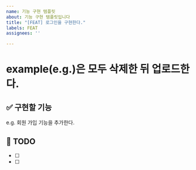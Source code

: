 ```yaml
---
name: 기능 구현 템플릿
about: 기능 구현 템플릿입니다
title: "[FEAT] 로그인을 구현한다."
labels: FEAT
assignees: ''

---
```


# example(e.g.)은 모두 삭제한 뒤 업로드한다.

## ✅ 구현할 기능
e.g. 회원 가입 기능을 추가한다.

## 📝 TODO
- [ ]
- [ ]
